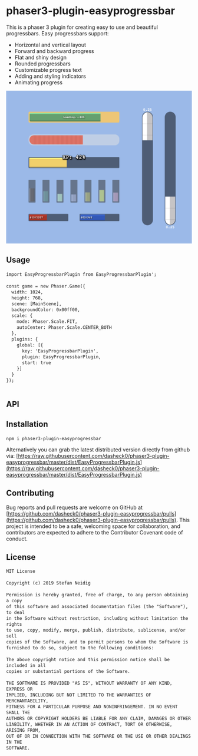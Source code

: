# phaser3-plugin-easyprogressbar
This is a phaser 3 plugin for creating easy to use and beautiful progressbars. Easy progressbars support:

* Horizontal and vertical layout
* Forward and backward progress
* Flat and shiny design
* Rounded progressbars
* Customizable progress text
* Adding and styling indicators
* Animating progress 

![](https://github.com/dasheck0/phaser3-plugin-easyprogressbar/blob/develop/art/demo.png)

## Usage
```
import EasyProgressbarPlugin from EasyProgressbarPlugin';

const game = new Phaser.Game({
  width: 1024,
  height: 768,
  scene: [MainScene],
  backgroundColor: 0x00ff00,
  scale: {
    mode: Phaser.Scale.FIT,
    autoCenter: Phaser.Scale.CENTER_BOTH
  },
  plugins: {
    global: [{
      key: 'EasyProgressbarPlugin',
      plugin: EasyProgressbarPlugin,
      start: true
    }]
  }
});


```

## API
<!-- section: API -->
<!-- Describe the API of your module / library such that other developers know how to interact with it. -->

## Installation
```
npm i phaser3-plugin-easyprogressbar
```

Alternatively you can grab the latest distributed version directly from github via: [https://raw.githubusercontent.com/dasheck0/phaser3-plugin-easyprogressbar/master/dist/EasyProgressbarPlugin.js](https://raw.githubusercontent.com/dasheck0/phaser3-plugin-easyprogressbar/master/dist/EasyProgressbarPlugin.js)

## Contributing
Bug reports and pull requests are welcome on GitHub at [https://github.com/dasheck0/phaser3-plugin-easyprogressbar/pulls](https://github.com/dasheck0/phaser3-plugin-easyprogressbar/pulls). This project is intended to be a safe, welcoming space for collaboration, and contributors are expected to adhere to the Contributor Covenant code of conduct.

## License
``` 
MIT License

Copyright (c) 2019 Stefan Neidig

Permission is hereby granted, free of charge, to any person obtaining a copy
of this software and associated documentation files (the "Software"), to deal
in the Software without restriction, including without limitation the rights
to use, copy, modify, merge, publish, distribute, sublicense, and/or sell
copies of the Software, and to permit persons to whom the Software is
furnished to do so, subject to the following conditions:

The above copyright notice and this permission notice shall be included in all
copies or substantial portions of the Software.

THE SOFTWARE IS PROVIDED "AS IS", WITHOUT WARRANTY OF ANY KIND, EXPRESS OR
IMPLIED, INCLUDING BUT NOT LIMITED TO THE WARRANTIES OF MERCHANTABILITY,
FITNESS FOR A PARTICULAR PURPOSE AND NONINFRINGEMENT. IN NO EVENT SHALL THE
AUTHORS OR COPYRIGHT HOLDERS BE LIABLE FOR ANY CLAIM, DAMAGES OR OTHER
LIABILITY, WHETHER IN AN ACTION OF CONTRACT, TORT OR OTHERWISE, ARISING FROM,
OUT OF OR IN CONNECTION WITH THE SOFTWARE OR THE USE OR OTHER DEALINGS IN THE
SOFTWARE.

```
